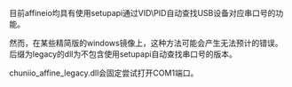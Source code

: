 目前affineio均具有使用setupapi通过VID\PID自动查找USB设备对应串口号的功能。

然而，在某些精简版的windows镜像上，这种方法可能会产生无法预计的错误。后缀为legacy的dll为不包含使用setupapi自动查找串口号的版本。

chuniio_affine_legacy.dll会固定尝试打开COM1端口。


